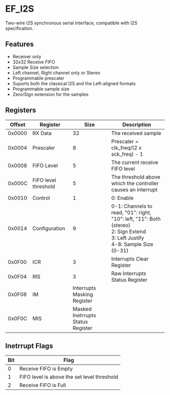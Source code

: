 # EF_I2S
Two-wire I2S synchronous serial interface, compatible with I2S specification.

## Features
- Receiver only
- 32x32 Receive FIFO
- Sample Size selection
- Left channel, Right channel only or Stereo
- Programmable prescaler
- Suports both the classical I2S and the Left-aligned formats
- Programmable sample size
- Zero/Sign extension for the samples

## Registers
| Offset | Register | Size | Description |
|--------|----------|------|-------------|
| 0x0000 | RX Data | 32 | The received sample |
| 0x0004 | Prescaler | 8 | Prescaler = clk_freq/(2 x sck_freq) - 1 |
| 0x0008 | FIFO Level | 5 | The current receive FIFO level |
| 0x000C | FIFO level threshold | 5|The threshold above which the controller causes an interrupt |
| 0x0010 | Control |1| 0: Enable|
| 0x0014 | Configuration |9| 0-1: Channels to read, "01": right, "10": left, "11": Both (stereo)<br> 2: Sign Extend<br> 3: Left Justify<br> 4-8: Sample Size (0-31)|
| 0x0F00 | ICR | 3 | Interrupts Clear Register |
| 0x0F04 | RIS | 3 | Raw Interrupts Status Register |
| 0x0F08 | IM | Interrupts Masking Register |
| 0x0F0C | MIS | Masked Inetrrupts Status Register |

## Inetrrupt Flags
| Bit | Flag |
|-----|------|
| 0   | Receive FIFO is Empty |
| 1   | FIFO level is above the set level threshold |
| 2   | Receive FIFO is Full |
